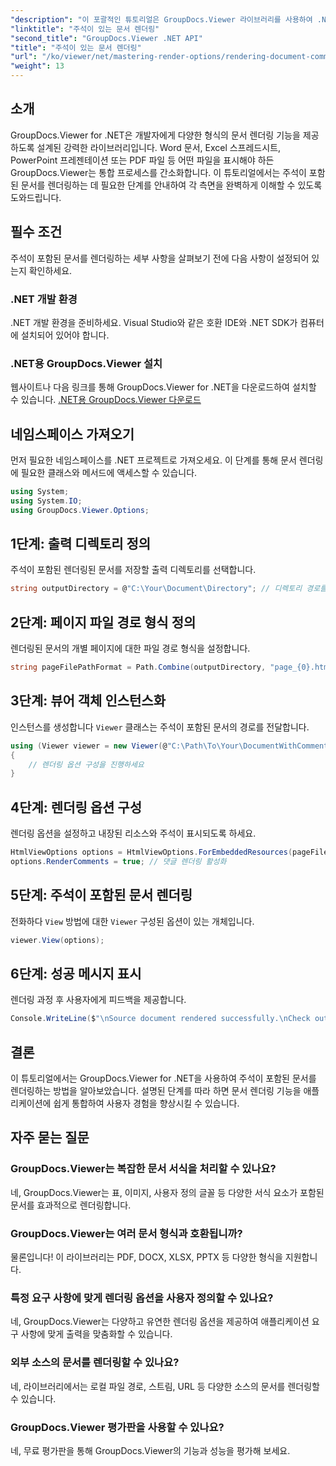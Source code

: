 ```yaml
---
"description": "이 포괄적인 튜토리얼은 GroupDocs.Viewer 라이브러리를 사용하여 .NET 애플리케이션에서 주석이 포함된 문서를 렌더링하는 방법에 대한 단계별 지침을 제공합니다."
"linktitle": "주석이 있는 문서 렌더링"
"second_title": "GroupDocs.Viewer .NET API"
"title": "주석이 있는 문서 렌더링"
"url": "/ko/viewer/net/mastering-render-options/rendering-document-comments/"
"weight": 13
---
```


## 소개

GroupDocs.Viewer for .NET은 개발자에게 다양한 형식의 문서 렌더링 기능을 제공하도록 설계된 강력한 라이브러리입니다. Word 문서, Excel 스프레드시트, PowerPoint 프레젠테이션 또는 PDF 파일 등 어떤 파일을 표시해야 하든 GroupDocs.Viewer는 통합 프로세스를 간소화합니다. 이 튜토리얼에서는 주석이 포함된 문서를 렌더링하는 데 필요한 단계를 안내하여 각 측면을 완벽하게 이해할 수 있도록 도와드립니다.

## 필수 조건
주석이 포함된 문서를 렌더링하는 세부 사항을 살펴보기 전에 다음 사항이 설정되어 있는지 확인하세요.

### .NET 개발 환경
.NET 개발 환경을 준비하세요. Visual Studio와 같은 호환 IDE와 .NET SDK가 컴퓨터에 설치되어 있어야 합니다.

### .NET용 GroupDocs.Viewer 설치
웹사이트나 다음 링크를 통해 GroupDocs.Viewer for .NET을 다운로드하여 설치할 수 있습니다.
[.NET용 GroupDocs.Viewer 다운로드](https://releases.groupdocs.com/viewer/net/)

## 네임스페이스 가져오기
먼저 필요한 네임스페이스를 .NET 프로젝트로 가져오세요. 이 단계를 통해 문서 렌더링에 필요한 클래스와 메서드에 액세스할 수 있습니다.

```csharp
using System;
using System.IO;
using GroupDocs.Viewer.Options;
```

## 1단계: 출력 디렉토리 정의
주석이 포함된 렌더링된 문서를 저장할 출력 디렉토리를 선택합니다.

```csharp
string outputDirectory = @"C:\Your\Document\Directory"; // 디렉토리 경로를 지정하세요
```

## 2단계: 페이지 파일 경로 형식 정의
렌더링된 문서의 개별 페이지에 대한 파일 경로 형식을 설정합니다.

```csharp
string pageFilePathFormat = Path.Combine(outputDirectory, "page_{0}.html");
```

## 3단계: 뷰어 객체 인스턴스화
인스턴스를 생성합니다 `Viewer` 클래스는 주석이 포함된 문서의 경로를 전달합니다.

```csharp
using (Viewer viewer = new Viewer(@"C:\Path\To\Your\DocumentWithComments.docx"))
{
    // 렌더링 옵션 구성을 진행하세요
}
```

## 4단계: 렌더링 옵션 구성
렌더링 옵션을 설정하고 내장된 리소스와 주석이 표시되도록 하세요.

```csharp
HtmlViewOptions options = HtmlViewOptions.ForEmbeddedResources(pageFilePathFormat);
options.RenderComments = true; // 댓글 렌더링 활성화
```

## 5단계: 주석이 포함된 문서 렌더링
전화하다 `View` 방법에 대한 `Viewer` 구성된 옵션이 있는 개체입니다.

```csharp
viewer.View(options);
```

## 6단계: 성공 메시지 표시
렌더링 과정 후 사용자에게 피드백을 제공합니다.

```csharp
Console.WriteLine($"\nSource document rendered successfully.\nCheck output in {outputDirectory}.");
```

## 결론
이 튜토리얼에서는 GroupDocs.Viewer for .NET을 사용하여 주석이 포함된 문서를 렌더링하는 방법을 알아보았습니다. 설명된 단계를 따라 하면 문서 렌더링 기능을 애플리케이션에 쉽게 통합하여 사용자 경험을 향상시킬 수 있습니다.

## 자주 묻는 질문

### GroupDocs.Viewer는 복잡한 문서 서식을 처리할 수 있나요?
네, GroupDocs.Viewer는 표, 이미지, 사용자 정의 글꼴 등 다양한 서식 요소가 포함된 문서를 효과적으로 렌더링합니다.

### GroupDocs.Viewer는 여러 문서 형식과 호환됩니까?
물론입니다! 이 라이브러리는 PDF, DOCX, XLSX, PPTX 등 다양한 형식을 지원합니다.

### 특정 요구 사항에 맞게 렌더링 옵션을 사용자 정의할 수 있나요?
네, GroupDocs.Viewer는 다양하고 유연한 렌더링 옵션을 제공하여 애플리케이션 요구 사항에 맞게 출력을 맞춤화할 수 있습니다.

### 외부 소스의 문서를 렌더링할 수 있나요?
네, 라이브러리에서는 로컬 파일 경로, 스트림, URL 등 다양한 소스의 문서를 렌더링할 수 있습니다.

### GroupDocs.Viewer 평가판을 사용할 수 있나요?
네, 무료 평가판을 통해 GroupDocs.Viewer의 기능과 성능을 평가해 보세요.